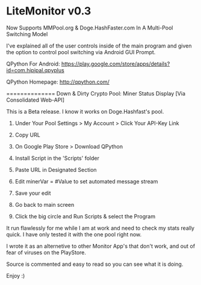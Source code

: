 LiteMonitor v0.3
============
Now Supports MMPool.org & Doge.HashFaster.com In A Multi-Pool Switching Model

I've explained all of the user controls inside of the main program and given the option to control pool switching via Android GUI Prompt.

QPython For Android: https://play.google.com/store/apps/details?id=com.hipipal.qpyplus

QPython Homepage: http://qpython.com/

==============
Down &amp; Dirty Crypto Pool: Miner Status Display [Via Consolidated Web-API]

This is a Beta release. I know it works on Doge.Hashfast's pool.

1) Under Your Pool Settings > My Account > Click Your API-Key Link

2) Copy URL

3) On Google Play Store > Download QPython

4) Install Script in the 'Scripts' folder

5) Paste URL in Designated Section

6) Edit minerVar = #Value to set automated message stream

7) Save your edit

8) Go back to main screen

9) Click the big circle and Run Scripts & select the Program

It run flawlessly for me while I am at work and need to check my stats really quick. I have only tested it with the one pool right now. 

I wrote it as an alternetive to other Monitor App's that don't work, and out of fear of viruses on the PlayStore.

Source is commented and easy to read so you can see what it is doing.

Enjoy :)
